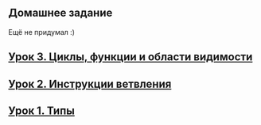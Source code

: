## Домашнее задание
Ещё не придумал :)

## [Урок 3. Циклы, функции и области видимости](3/README.md)
## [Урок 2. Инструкции ветвления](2/README.md)
## [Урок 1. Типы](1/README.md)
